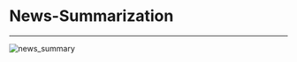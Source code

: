 # News-Summarization
_________________________________________________________________________________________________________________________________________________________________________
 ![news_summary](https://user-images.githubusercontent.com/102862643/197140039-f45a1e86-a058-460f-a222-ebf74d760788.JPG)
